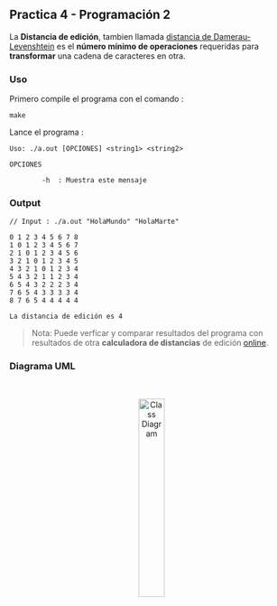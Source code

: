 ## Practica 4 - Programación 2

La **Distancia de edición**, tambien llamada [distancia de Damerau-Levenshtein](https://es.wikipedia.org/wiki/Distancia_de_Damerau-Levenshtein) es el **número mínimo de operaciones** requeridas para **transformar** una cadena de caracteres en otra.


### Uso

Primero compile el programa con el comando :

```
make
```

Lance el programa :

```
Uso: ./a.out [OPCIONES] <string1> <string2>

OPCIONES

        -h  : Muestra este mensaje
```

### Output

```
// Input : ./a.out "HolaMundo" "HolaMarte"

0 1 2 3 4 5 6 7 8
1 0 1 2 3 4 5 6 7
2 1 0 1 2 3 4 5 6
3 2 1 0 1 2 3 4 5
4 3 2 1 0 1 2 3 4
5 4 3 2 1 1 2 3 4
6 5 4 3 2 2 2 3 4
7 6 5 4 3 3 3 3 4
8 7 6 5 4 4 4 4 4

La distancia de edición es 4
```

> Nota: Puede verficar y comparar resultados del programa con resultados de otra **calculadora de distancias** de edición [ online](https://es.planetcalc.com/1721/).

### Diagrama UML

<br>

<p align="center">
  <img src="http://www.plantuml.com/plantuml/proxy?src=https://raw.githubusercontent.com/KhalidCEU/practica4_p2/refs/heads/main/docs/diagram.puml" alt="Class Diagram" width=30%>
</p>
